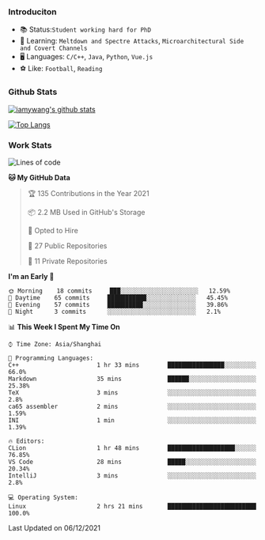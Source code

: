 ### Introduciton

- 📚 Status:`Student working hard for PhD`
- 🔎 Learning: `Meltdown and Spectre Attacks`, `Microarchitectural Side and Covert Channels`
- 🖥️ Languages: `C/C++`, `Java`, `Python`, `Vue.js`
- ⚽ Like: `Football`, `Reading`

### Github Stats

[![iamywang's github stats](https://github-readme-stats.vercel.app/api?username=iamywang&count_private=true&show_icons=true)]()

[![Top Langs](https://github-readme-stats.vercel.app/api/top-langs/?username=iamywang&layout=compact)]()

### Work Stats

<!--START_SECTION:waka-->
![Lines of code](https://img.shields.io/badge/From%20Hello%20World%20I%27ve%20Written-532%20Thousand%20lines%20of%20code-blue)

**🐱 My GitHub Data** 

> 🏆 135 Contributions in the Year 2021
 > 
> 📦 2.2 MB Used in GitHub's Storage 
 > 
> 💼 Opted to Hire
 > 
> 📜 27 Public Repositories 
 > 
> 🔑 11 Private Repositories  
 > 
**I'm an Early 🐤** 

```text
🌞 Morning    18 commits     ███░░░░░░░░░░░░░░░░░░░░░░   12.59% 
🌆 Daytime    65 commits     ███████████░░░░░░░░░░░░░░   45.45% 
🌃 Evening    57 commits     ██████████░░░░░░░░░░░░░░░   39.86% 
🌙 Night      3 commits      ░░░░░░░░░░░░░░░░░░░░░░░░░   2.1%

```


📊 **This Week I Spent My Time On** 

```text
⌚︎ Time Zone: Asia/Shanghai

💬 Programming Languages: 
C++                      1 hr 33 mins        ████████████████░░░░░░░░░   66.0% 
Markdown                 35 mins             ██████░░░░░░░░░░░░░░░░░░░   25.38% 
TeX                      3 mins              ░░░░░░░░░░░░░░░░░░░░░░░░░   2.8% 
ca65 assembler           2 mins              ░░░░░░░░░░░░░░░░░░░░░░░░░   1.59% 
INI                      1 min               ░░░░░░░░░░░░░░░░░░░░░░░░░   1.39%

🔥 Editors: 
CLion                    1 hr 48 mins        ███████████████████░░░░░░   76.85% 
VS Code                  28 mins             █████░░░░░░░░░░░░░░░░░░░░   20.34% 
IntelliJ                 3 mins              ░░░░░░░░░░░░░░░░░░░░░░░░░   2.8%

💻 Operating System: 
Linux                    2 hrs 21 mins       █████████████████████████   100.0%

```


 Last Updated on 06/12/2021
<!--END_SECTION:waka-->
